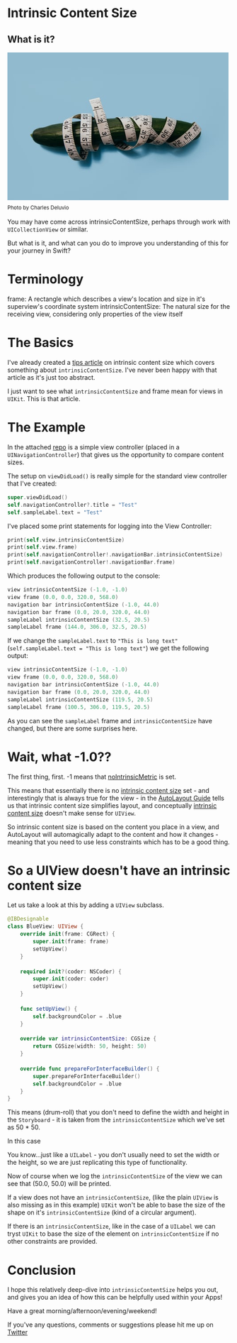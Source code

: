 # Intrinsic Content Size
## What is it?

![Photo by Charles Deluvio](Images/photo-1531170926158-eb77317f2197.jpeg)<br/>
<sub>Photo by Charles Deluvio<sub>

You may have come across intrinsicContentSize, perhaps through work with `UICollectionView` or similar. 

But what is it, and what can you do to improve you understanding of this for your journey in Swift?

# Terminology
frame: A rectangle which describes a view's location and size in it's superview's coordinate system
intrinsicContentSize: The natural size for the receiving view, considering only properties of the view itself

# The Basics
I've already created a [tips article](https://stevenpcurtis.medium.com/what-is-intrinsiccontentsize-anyway-swift-content-tips-672086cf770f) on intrinsic content size which covers something about `intrinsicContentSize`. I've never been happy with that article as it's just too abstract.

I just want to see what `intrinsicContentSize` and frame mean for views in `UIKit`. This is that article.

# The Example
In the attached [repo](https://github.com/stevencurtis/SwiftCoding/tree/master/IntrinsicContentSizeExample) is a simple view controller (placed in a `UINavigationController`) that gives us the opportunity to compare content sizes.

The setup on `viewDidLoad()` is really simple for the standard view controller that I've created:

```swift
super.viewDidLoad()
self.navigationController?.title = "Test"
self.sampleLabel.text = "Test"
```

I've placed some print statements for logging into the View Controller:

```swift
print(self.view.intrinsicContentSize)
print(self.view.frame)
print(self.navigationController!.navigationBar.intrinsicContentSize)
print(self.navigationController!.navigationBar.frame)
```

Which produces the following output to the console:

```swift
view intrinsicContentSize (-1.0, -1.0)
view frame (0.0, 0.0, 320.0, 568.0)
navigation bar intrinsicContentSize (-1.0, 44.0)
navigation bar frame (0.0, 20.0, 320.0, 44.0)
sampleLabel intrinsicContentSize (32.5, 20.5)
sampleLabel frame (144.0, 306.0, 32.5, 20.5)
```

If we change the `sampleLabel.text` to `"This is long text"` (`self.sampleLabel.text = "This is long text"`) we get the following output:

```swift
view intrinsicContentSize (-1.0, -1.0)
view frame (0.0, 0.0, 320.0, 568.0)
navigation bar intrinsicContentSize (-1.0, 44.0)
navigation bar frame (0.0, 20.0, 320.0, 44.0)
sampleLabel intrinsicContentSize (119.5, 20.5)
sampleLabel frame (100.5, 306.0, 119.5, 20.5)
```

As you can see the `sampleLabel` frame and `intrinsicContentSize` have changed, but there are some surprises here.

# Wait, what -1.0??
The first thing, first.
-1 means that [noIntrinsicMetric](https://developer.apple.com/documentation/uikit/uiview/1622486-nointrinsicmetric) is set.

This means that essentially there is no [intrinsic content size](https://developer.apple.com/documentation/uikit/uiview/1622600-intrinsiccontentsize) set - and interestingly that is always true for the view - in the [AutoLayout Guide](https://developer.apple.com/library/archive/documentation/UserExperience/Conceptual/AutolayoutPG/ViewswithIntrinsicContentSize.html) tells us that intrinsic content size simplifies layout, and conceptually [intrinsic content size](https://developer.apple.com/library/archive/documentation/UserExperience/Conceptual/AutolayoutPG/AnatomyofaConstraint.html#//apple_ref/doc/uid/TP40010853-CH9-SW21) doesn't make sense for `UIView`.

So intrinsic content size is based on the content you place in a view, and AutoLayout will automagically adapt to the content and how it changes - meaning that you need to use less constraints which has to be a good thing. 

# So a UIView doesn't have an intrinsic content size
Let us take a look at this by adding a `UIView` subclass.

```swift
@IBDesignable
class BlueView: UIView {
    override init(frame: CGRect) {
        super.init(frame: frame)
        setUpView()
    }
    
    required init?(coder: NSCoder) {
        super.init(coder: coder)
        setUpView()
    }
    
    func setUpView() {
        self.backgroundColor = .blue
    }
    
    override var intrinsicContentSize: CGSize {
        return CGSize(width: 50, height: 50)
    }
    
    override func prepareForInterfaceBuilder() {
        super.prepareForInterfaceBuilder()
        self.backgroundColor = .blue
    }
}
```

This means (drum-roll) that you don't need to define the width and height in the `Storyboard` - it is taken from the `intrinsicContentSize` which we've set as 50 * 50.

In this case 

You know...just like a `UILabel` - you don't usually need to set the width or the height, so we are just replicating this type of functionality.

Now of course when we log the `intrinsicContentSize` of the view we can see that (50.0, 50.0) will be printed.

If a view does not have an `intrinsicContentSize`, (like the plain `UIView` is also missing as in this example) `UIKit` won't be able to base the size of the shape on it's `intrinsicContentSize` (kind of a circular argument).

If there is an `intrinsicContentSize`, like in the case of a `UILabel` we can tryst `UIKit` to base the size of the element on `intrinsicContentSize` if no other constraints are provided.

# Conclusion
I hope this relatively deep-dive into `intrinsicContentSize` helps you out, and gives you an idea of how this can be helpfully used within your Apps!

Have a great morning/afternoon/evening/weekend!

If you've any questions, comments or suggestions please hit me up on [Twitter](https://twitter.com/stevenpcurtis) 
